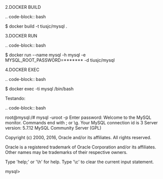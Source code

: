 2.DOCKER BUILD

.. code-block:: bash

  $ docker build -t tiusjc/mysql .

3.DOCKER RUN 

.. code-block:: bash

  $ docker run --name mysql -h mysql -e MYSQL_ROOT_PASSWORD=******* -d tiusjc/mysql

4.DOCKER EXEC

.. code-block:: bash

  $ docker exec -ti mysql /bin/bash

Testando:

.. code-block:: bash
  
  root@mysql:/# mysql -uroot -p
  Enter password: 
  Welcome to the MySQL monitor.  Commands end with ; or \g.
  Your MySQL connection id is 3
  Server version: 5.7.12 MySQL Community Server (GPL)

  Copyright (c) 2000, 2016, Oracle and/or its affiliates. All rights reserved.

  Oracle is a registered trademark of Oracle Corporation and/or its
  affiliates. Other names may be trademarks of their respective
  owners.

  Type 'help;' or '\h' for help. Type '\c' to clear the current input statement.

  mysql> 


